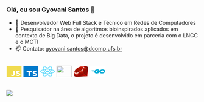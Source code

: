 ### Olá, eu sou Gyovani Santos 👋

- 🔭 Desenvolvedor Web Full Stack e Técnico em Redes de Computadores
- 🌱 Pesquisador na área de algoritmos bioinspirados aplicados em contexto de Big Data, o projeto é desenvolvido em parceria com o LNCC e o MCTI
- 📫 Contato: gyovani.santos@dcomp.ufs.br

<div style="display: inline_block"><br>
  <img align="center" alt="Gyovani-Js" height="30" width="40" src="https://raw.githubusercontent.com/devicons/devicon/master/icons/javascript/javascript-plain.svg">
  <img align="center" alt="Gyovani-Js" height="30" width="40" src="https://raw.githubusercontent.com/devicons/devicon/master/icons/typescript/typescript-plain.svg">
  <img align="center" alt="Gyovani-React" height="30" width="40" src="https://raw.githubusercontent.com/devicons/devicon/master/icons/react/react-original.svg">
  <img align="center" height="30" width="40" src="https://cdn.jsdelivr.net/gh/devicons/devicon/icons/c/c-original.svg"/>
  <img align="center" alt="Gyovani-Ruby" height="30" width="40" src="https://raw.githubusercontent.com/devicons/devicon/master/icons/ruby/ruby-original.svg">
  <img align="center" height="30" width="40" src="https://github.com/devicons/devicon/blob/v2.15.1/icons/go/go-original-wordmark.svg"/>
 </div>

<div>
  <br>
<br>
  <a href="https://github.com/gyovani19">

  <img width="350em" src="https://github-readme-stats.vercel.app/api/top-langs/?username=gyovani19&layout=compact&langs_count=7&theme=dracula&count_private=true"/>
</div>
  
  
  


